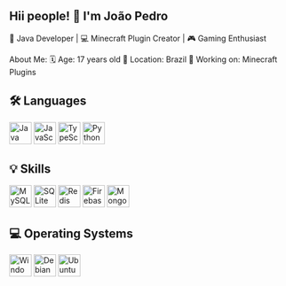 ## Hii people! 👋 I'm João Pedro

🌟 Java Developer | 💻 Minecraft Plugin Creator | 🎮 Gaming Enthusiast

About Me:
🗓 Age: 17 years old
📍 Location: Brazil
🔭 Working on: Minecraft Plugins

<h2>🛠️ Languages</h2>
<div style="display: inline_block"> <img src="https://cdn.jsdelivr.net/gh/devicons/devicon/icons/java/java-original.svg" height="40" alt="Java" /> <img src="https://cdn.jsdelivr.net/gh/devicons/devicon/icons/javascript/javascript-original.svg" height="40" alt="JavaScript" /> <img src="https://cdn.jsdelivr.net/gh/devicons/devicon/icons/typescript/typescript-original.svg" height="40" alt="TypeScript" /> <img src="https://cdn.jsdelivr.net/gh/devicons/devicon/icons/python/python-original.svg" height="40" alt="Python" /> </div>
<h2>💡 Skills</h2>
<div style="display: inline_block"> <img src="https://cdn.jsdelivr.net/gh/devicons/devicon/icons/mysql/mysql-original.svg" height="40" alt="MySQL" /> <img src="https://cdn.jsdelivr.net/gh/devicons/devicon/icons/sqlite/sqlite-original.svg" height="40" alt="SQLite" /> <img src="https://cdn.jsdelivr.net/gh/devicons/devicon/icons/redis/redis-original.svg" height="40" alt="Redis" /> <img src="https://cdn.jsdelivr.net/gh/devicons/devicon/icons/firebase/firebase-plain.svg" height="40" alt="Firebase" /> <img src="https://cdn.jsdelivr.net/gh/devicons/devicon/icons/mongodb/mongodb-original.svg" height="40" alt="MongoDB" /> </div>

<h2>💻 Operating Systems</h2>
<div style="display: inline_block"> <img src="https://cdn.jsdelivr.net/gh/devicons/devicon/icons/windows8/windows8-original.svg" height="40" alt="Windows" /> <img src="https://cdn.jsdelivr.net/gh/devicons/devicon/icons/debian/debian-original.svg" height="40" alt="Debian" /> <img src="https://cdn.jsdelivr.net/gh/devicons/devicon/icons/ubuntu/ubuntu-plain.svg" height="40" alt="Ubuntu" /> </div>
